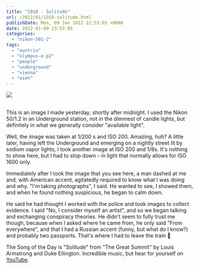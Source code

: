 ```yaml
---
title: "1910 - Solitude"
url: /2012/01/1910-solitude.html
publishDate: Mon, 09 Jan 2012 22:53:05 +0000
date: 2012-01-09 23:53:05
categories: 
  - "nikon-501-2"
tags: 
  - "austria"
  - "olympus-e-p2"
  - "people"
  - "underground"
  - "vienna"
  - "wien"
---
```

<div class="container">
<div class="center"><a target="_blank" href="https://d25zfm9zpd7gm5.cloudfront.net/1200x1200/2012/20120109_003453_ps.jpg"><img src="https://d25zfm9zpd7gm5.cloudfront.net/0600x0600/2012/20120109_003453_ps.jpg" /></a></div>
</div>
<br />

This is an image I made yesterday, shortly after midnight. I used the Nikon 50/1.2 in an Underground station, not in the dimmest of candle lights, but definitely in what we generally consider "available light".

Well, the image was taken at 1/200 s and ISO 200. Amazing, huh? A little later, having left the Underground and emerging on a nightly street lit by sodium vapor lights, I took another image at ISO 200 and 1/8s. It's nothing to show here, but I had to stop down - in light that normally allows for ISO 1600 only.

Immediately after I took the image that you see here, a man dashed at me and, with American accent, agitatedly required to know what I was doing and why. "I'm taking photographs", I said. He wanted to see, I showed them, and when he found nothing suspicious, he began to calm down.

 He said he had thought I worked with the police and took images to collect evidence. I said "No, I consider myself an artist", and so we began talking and exchanging conspiracy theories. He didn't seem to fully trust me though, because when I asked where he came from, he only said "From everywhere", and that I had a Russian accent (funny, but what do I know?) and probably two passports. That's where I had to leave the train 🙂

The Song of the Day is "Solitude" from "The Great Summit" by Louis Armstrong and Duke Ellington. Incredible music, but hear for yourself on <a href="http://www.youtube.com/watch?v=4Lc6vVRPaEU" target="_blank">YouTube</a>.
